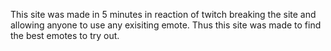 This site was made in 5 minutes in reaction of twitch breaking the site and allowing anyone to use any exisiting emote. Thus this site was made to find the best emotes to try out.
